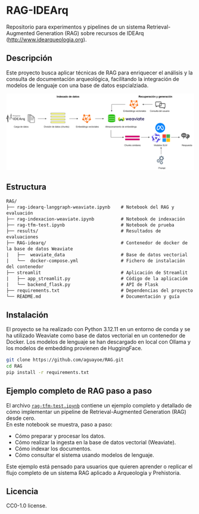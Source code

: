 # RAG-IDEArq

Repositorio para experimentos y pipelines de un sistema Retrieval-Augmented Generation (RAG) sobre recursos de IDEArq (http://www.idearqueologia.org).

## Descripción

Este proyecto busca aplicar técnicas de RAG para enriquecer el análisis y la consulta de documentación arqueológica, facilitando la integración de modelos de lenguaje con una base de datos espcialziada.

![RAG Pipeline](img/Pipeline-RAG.drawio.png)
## Estructura
```
RAG/
├── rag-idearq-langgraph-weaviate.ipynb    # Notebook del RAG y evaluación
├── rag-indexacion-weaviate.ipynb          # Notebook de indexación
├── rag-tfm-test.ipynb                     # Notebook de prueba
├── results/                               # Resultados de evaluaciones 
├── RAG-idearq/                            # Contenedor de docker de la base de datos Weaviate
|   ├──  weaviate_data                     # Base de datos vectorial              
|   └──  docker-compose.yml                # Fichero de instalación del contenedor
├── streamlit                              # Aplicación de Streamlit
|   ├── app_streamlit.py                   # Código de la aplicacióm
|   └── backend_flask.py                   # API de Flask
├── requirements.txt                       # Dependencias del proyecto
└── README.md                              # Documentación y guía
```

## Instalación

El proyecto se ha realizado con Python 3.12.11 en un entorno de conda y se ha utilizado Weaviate como base de datos vectorial en un contenedor de Docker.
Los modelos de lenguaje se han descargado en local con Ollama y los modelos de embedding provienen de HuggingFace.

```bash
git clone https://github.com/aguayoe/RAG.git
cd RAG
pip install -r requirements.txt
```

## Ejemplo completo de RAG paso a paso

El archivo [`rag-tfm-test.ipynb`](rag-tfm-test.ipynb) contiene un ejemplo completo y detallado de cómo implementar un pipeline de Retrieval-Augmented Generation (RAG) desde cero.  
En este notebook se muestra, paso a paso:

  - Cómo preparar y procesar los datos.
  - Cómo realizar la ingesta en la base de datos vectorial (Weaviate).
  - Cómo indexar los documentos.
  - Cómo consultar el sistema usando modelos de lenguaje.

Este ejemplo está pensado para usuarios que quieren aprender o replicar el flujo completo de un sistema RAG aplicado a Arqueología y Prehistoria.


## Licencia

CC0-1.0 license.

